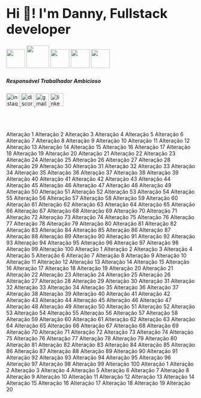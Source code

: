 <h1 align="left" style="font-size:35px">Hi 👋! I'm  Danny, Fullstack developer</h1>


<div align="left"

   <img width="50px" src="https://cdn.jsdelivr.net/gh/devicons/devicon@latest/icons/laravel/laravel-original.svg" />

  <img width="50px" src="https://cdn.jsdelivr.net/gh/devicons/devicon@latest/icons/react/react-original.svg" />

 <img width="60px"  src="https://cdn.jsdelivr.net/gh/devicons/devicon@latest/icons/tailwindcss/tailwindcss-original.svg" />

 <img width="50px" src="https://cdn.jsdelivr.net/gh/devicons/devicon@latest/icons/sqlite/sqlite-original.svg" />

 <img width="50px" src="https://cdn.jsdelivr.net/gh/devicons/devicon@latest/icons/typescript/typescript-original.svg" />

 <img width="50px" src="https://cdn.jsdelivr.net/gh/devicons/devicon@latest/icons/redux/redux-original.svg" />

</div>

###

<h5 align="left">Responsável  Trabalhador Ambicioso</h5>

###

<div align="left">
  <a href="https://www.instagram.com/danilson.abelardo/" target="_blank">
    <img src="https://img.shields.io/static/v1?message=Instagram&logo=instagram&label=&color=E4405F&logoColor=white&labelColor=&style=for-the-badge" height="35" alt="instagram logo"  />
  </a>
  <a href="https://discord.com/channels/832250855466074133/1094909927669125161" target="_blank">
    <img src="https://img.shields.io/static/v1?message=Discord&logo=discord&label=&color=7289DA&logoColor=white&labelColor=&style=for-the-badge" height="35" alt="discord logo"  />
  </a>
  <a href="944440377esma@gmail.com" target="_blank">
    <img src="https://img.shields.io/static/v1?message=Gmail&logo=gmail&label=&color=D14836&logoColor=white&labelColor=&style=for-the-badge" height="35" alt="gmail logo"  />
  </a>
  <a href="https://www.linkedin.com/in/danilson-kayumbuca-11695522b/?originalSubdomain=ao" target="_blank">
    <img src="https://img.shields.io/static/v1?message=LinkedIn&logo=linkedin&label=&color=0077B5&logoColor=white&labelColor=&style=for-the-badge" height="35" alt="linkedin logo"  />
  </a>
</div>

###

<br clear="both">

###
Alteração 1
Alteração 2
Alteração 3
Alteração 4
Alteração 5
Alteração 6
Alteração 7
Alteração 8
Alteração 9
Alteração 10
Alteração 11
Alteração 12
Alteração 13
Alteração 14
Alteração 15
Alteração 16
Alteração 17
Alteração 18
Alteração 19
Alteração 20
Alteração 21
Alteração 22
Alteração 23
Alteração 24
Alteração 25
Alteração 26
Alteração 27
Alteração 28
Alteração 29
Alteração 30
Alteração 31
Alteração 32
Alteração 33
Alteração 34
Alteração 35
Alteração 36
Alteração 37
Alteração 38
Alteração 39
Alteração 40
Alteração 41
Alteração 42
Alteração 43
Alteração 44
Alteração 45
Alteração 46
Alteração 47
Alteração 48
Alteração 49
Alteração 50
Alteração 51
Alteração 52
Alteração 53
Alteração 54
Alteração 55
Alteração 56
Alteração 57
Alteração 58
Alteração 59
Alteração 60
Alteração 61
Alteração 62
Alteração 63
Alteração 64
Alteração 65
Alteração 66
Alteração 67
Alteração 68
Alteração 69
Alteração 70
Alteração 71
Alteração 72
Alteração 73
Alteração 74
Alteração 75
Alteração 76
Alteração 77
Alteração 78
Alteração 79
Alteração 80
Alteração 81
Alteração 82
Alteração 83
Alteração 84
Alteração 85
Alteração 86
Alteração 87
Alteração 88
Alteração 89
Alteração 90
Alteração 91
Alteração 92
Alteração 93
Alteração 94
Alteração 95
Alteração 96
Alteração 97
Alteração 98
Alteração 99
Alteração 100
Alteração 1
Alteração 2
Alteração 3
Alteração 4
Alteração 5
Alteração 6
Alteração 7
Alteração 8
Alteração 9
Alteração 10
Alteração 11
Alteração 12
Alteração 13
Alteração 14
Alteração 15
Alteração 16
Alteração 17
Alteração 18
Alteração 19
Alteração 20
Alteração 21
Alteração 22
Alteração 23
Alteração 24
Alteração 25
Alteração 26
Alteração 27
Alteração 28
Alteração 29
Alteração 30
Alteração 31
Alteração 32
Alteração 33
Alteração 34
Alteração 35
Alteração 36
Alteração 37
Alteração 38
Alteração 39
Alteração 40
Alteração 41
Alteração 42
Alteração 43
Alteração 44
Alteração 45
Alteração 46
Alteração 47
Alteração 48
Alteração 49
Alteração 50
Alteração 51
Alteração 52
Alteração 53
Alteração 54
Alteração 55
Alteração 56
Alteração 57
Alteração 58
Alteração 59
Alteração 60
Alteração 61
Alteração 62
Alteração 63
Alteração 64
Alteração 65
Alteração 66
Alteração 67
Alteração 68
Alteração 69
Alteração 70
Alteração 71
Alteração 72
Alteração 73
Alteração 74
Alteração 75
Alteração 76
Alteração 77
Alteração 78
Alteração 79
Alteração 80
Alteração 81
Alteração 82
Alteração 83
Alteração 84
Alteração 85
Alteração 86
Alteração 87
Alteração 88
Alteração 89
Alteração 90
Alteração 91
Alteração 92
Alteração 93
Alteração 94
Alteração 95
Alteração 96
Alteração 97
Alteração 98
Alteração 99
Alteração 100
Alteração 1
Alteração 2
Alteração 3
Alteração 4
Alteração 5
Alteração 6
Alteração 7
Alteração 8
Alteração 9
Alteração 10
Alteração 11
Alteração 12
Alteração 13
Alteração 14
Alteração 15
Alteração 16
Alteração 17
Alteração 18
Alteração 19
Alteração 20
